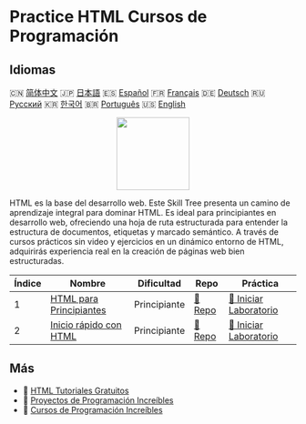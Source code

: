 # Practice HTML Cursos de Programación

## Idiomas

🇨🇳 [简体中文](README_zh.md) 🇯🇵 [日本語](README_ja.md) 🇪🇸 [Español](README_es.md) 🇫🇷 [Français](README_fr.md) 🇩🇪 [Deutsch](README_de.md) 🇷🇺 [Русский](README_ru.md) 🇰🇷 [한국어](README_ko.md) 🇧🇷 [Português](README_pt.md) 🇺🇸 [English](README.md) 

<div align="center">
<img width="128px" src="https://file.labex.io/path/NrasuEoAvSam.png">
</div>

HTML es la base del desarrollo web. Este Skill Tree presenta un camino de aprendizaje integral para dominar HTML. Es ideal para principiantes en desarrollo web, ofreciendo una hoja de ruta estructurada para entender la estructura de documentos, etiquetas y marcado semántico. A través de cursos prácticos sin video y ejercicios en un dinámico entorno de HTML, adquirirás experiencia real en la creación de páginas web bien estructuradas.

|   Índice | Nombre                                                                      | Dificultad   | Repo                                                           | Práctica                                                                    |
|----------|-----------------------------------------------------------------------------|--------------|----------------------------------------------------------------|-----------------------------------------------------------------------------|
|        1 | [HTML para Principiantes](https://labex.io/es/courses/html-for-beginners)   | Principiante | [🔗 Repo](https://github.com/labex-labs/html-for-beginners)    | [🚀 Iniciar Laboratorio](https://labex.io/es/courses/html-for-beginners)    |
|        2 | [Inicio rápido con HTML](https://labex.io/es/courses/quick-start-with-html) | Principiante | [🔗 Repo](https://github.com/labex-labs/quick-start-with-html) | [🚀 Iniciar Laboratorio](https://labex.io/es/courses/quick-start-with-html) |

## Más

- 🔗 [HTML Tutoriales Gratuitos](https://github.com/labex-labs/html-free-tutorials)
- 🔗 [Proyectos de Programación Increíbles](https://github.com/labex-labs/awesome-programming-projects)
- 🔗 [Cursos de Programación Increíbles](https://github.com/labex-labs/awesome-programming-courses)

